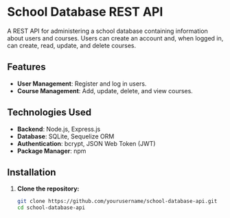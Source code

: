 # School Database REST API

A REST API for administering a school database containing information about users and courses. Users can create an account and, when logged in, can create, read, update, and delete courses.

## Features

- **User Management**: Register and log in users.
- **Course Management**: Add, update, delete, and view courses.

## Technologies Used

- **Backend**: Node.js, Express.js
- **Database**: SQLite, Sequelize ORM
- **Authentication**: bcrypt, JSON Web Token (JWT)
- **Package Manager**: npm

## Installation

1. **Clone the repository:**
   ```sh
   git clone https://github.com/yourusername/school-database-api.git
   cd school-database-api
   ```
